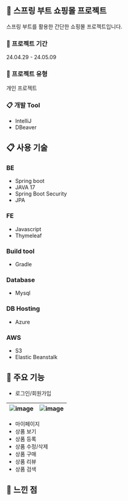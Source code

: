 ## 🍃 스프링 부트 쇼핑몰 프로젝트

스프링 부트를 활용한 간단한 쇼핑몰 프로젝트입니다.
<br>

### 🏃 프로젝트 기간
24.04.29 - 24.05.09

### 👤 프로젝트 유형
개인 프로젝트

### 📋 개발 Tool

- IntelliJ
- DBeaver
  
## 📋 사용 기술

### BE
- Spring boot
- JAVA 17
- Spring Boot Security
- JPA

### FE
- Javascript
- Thymeleaf

### Build tool
- Gradle

### Database
- Mysql

### DB Hosting
- Azure 

### AWS
- S3
- Elastic Beanstalk

## 📌 주요 기능 

- 로그인/회원가입
  
![image](https://github.com/hhhyeon97/shop2/assets/148893126/75f7d3d9-2e96-4347-aa40-b9f77ab4e00f)|![image](https://github.com/hhhyeon97/shop2/assets/148893126/4aa67082-ae58-4024-a1e7-16480cc41683)
-|-|

- 마이페이지
- 상품 보기
- 상품 등록
- 상품 수정/삭제
- 상품 구매
- 상품 리뷰
- 상품 검색

## 💭 느낀 점 
